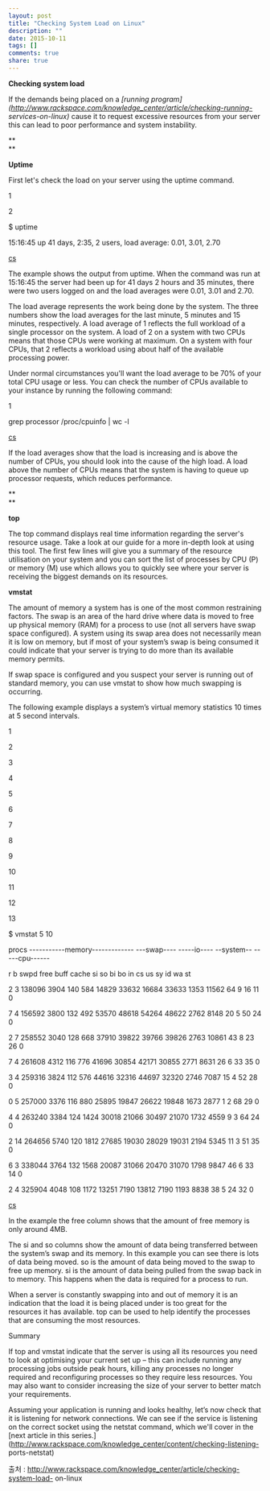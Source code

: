```yaml
---
layout: post
title: "Checking System Load on Linux"
description: ""
date: 2015-10-11
tags: []
comments: true
share: true
---
```


**Checking system load**

  

If the demands being placed on a _[running
program](http://www.rackspace.com/knowledge_center/article/checking-running-
services-on-linux)_ cause it to request excessive resources from your server
this can lead to poor performance and system instability.

**  
**

**Uptime**

  

First let's check the load on your server using the uptime command.

  

1

2

$ uptime

15:16:45 up 41 days, 2:35, 2 users, load average: 0.01, 3.01, 2.70

[cs](http://colorscripter.com/info#e)

  

The example shows the output from uptime. When the command was run at 15:16:45
the server had been up for 41 days 2 hours and 35 minutes, there were two
users logged on and the load averages were 0.01, 3.01 and 2.70.

  

The load average represents the work being done by the system. The three
numbers show the load averages for the last minute, 5 minutes and 15 minutes,
respectively. A load average of 1 reflects the full workload of a single
processor on the system. A load of 2 on a system with two CPUs means that
those CPUs were working at maximum. On a system with four CPUs, that 2
reflects a workload using about half of the available processing power.

  

Under normal circumstances you'll want the load average to be 70% of your
total CPU usage or less. You can check the number of CPUs available to your
instance by running the following command:

  

  

  

1

grep processor /proc/cpuinfo | wc -l

[cs](http://colorscripter.com/info#e)

  

If the load averages show that the load is increasing and is above the number
of CPUs, you should look into the cause of the high load. A load above the
number of CPUs means that the system is having to queue up processor requests,
which reduces performance.

**  
**

**top**

  

The top command displays real time information regarding the server's resource
usage. Take a look at our guide for a more in-depth look at using this tool.
The first few lines will give you a summary of the resource utilisation on
your system and you can sort the list of processes by CPU (P) or memory (M)
use which allows you to quickly see where your server is receiving the biggest
demands on its resources.

  

**vmstat**

  

The amount of memory a system has is one of the most common restraining
factors. The swap is an area of the hard drive where data is moved to free up
physical memory (RAM) for a process to use (not all servers have swap space
configured). A system using its swap area does not necessarily mean it is low
on memory, but if most of your system’s swap is being consumed it could
indicate that your server is trying to do more than its available memory
permits.

  

If swap space is configured and you suspect your server is running out of
standard memory, you can use vmstat to show how much swapping is occurring.

  

The following example displays a system’s virtual memory statistics 10 times
at 5 second intervals.

  

  

  

1

2

3

4

5

6

7

8

9

10

11

12

13

$ vmstat 5 10

procs -----------memory------------- ---swap---- -----io---- --system--
-----cpu------

r b swpd free buff cache si so bi bo in cs us sy id wa st

2 3 138096 3904 140 584 14829 33632 16684 33633 1353 11562 64 9 16 11 0

7 4 156592 3800 132 492 53570 48618 54264 48622 2762 8148 20 5 50 24 0

2 7 258552 3040 128 668 37910 39822 39766 39826 2763 10861 43 8 23 26 0

7 4 261608 4312 116 776 41696 30854 42171 30855 2771 8631 26 6 33 35 0

3 4 259316 3824 112 576 44616 32316 44697 32320 2746 7087 15 4 52 28 0

0 5 257000 3376 116 880 25895 19847 26622 19848 1673 2877 1 2 68 29 0

4 4 263240 3384 124 1424 30018 21066 30497 21070 1732 4559 9 3 64 24 0

2 14 264656 5740 120 1812 27685 19030 28029 19031 2194 5345 11 3 51 35 0

6 3 338044 3764 132 1568 20087 31066 20470 31070 1798 9847 46 6 33 14 0

2 4 325904 4048 108 1172 13251 7190 13812 7190 1193 8838 38 5 24 32 0

[cs](http://colorscripter.com/info#e)

  

In the example the free column shows that the amount of free memory is only
around 4MB.

  

The si and so columns show the amount of data being transferred between the
system’s swap and its memory. In this example you can see there is lots of
data being moved. so is the amount of data being moved to the swap to free up
memory. si is the amount of data being pulled from the swap back in to memory.
This happens when the data is required for a process to run.

  

When a server is constantly swapping into and out of memory it is an
indication that the load it is being placed under is too great for the
resources it has available. top can be used to help identify the processes
that are consuming the most resources.

  

Summary

  

If top and vmstat indicate that the server is using all its resources you need
to look at optimising your current set up – this can include running any
processing jobs outside peak hours, killing any processes no longer required
and reconfiguring processes so they require less resources. You may also want
to consider increasing the size of your server to better match your
requirements.

  

Assuming your application is running and looks healthy, let’s now check that
it is listening for network connections. We can see if the service is
listening on the correct socket using the netstat command, which we'll cover
in the [next article in this
series.](http://www.rackspace.com/knowledge_center/content/checking-listening-
ports-netstat)

  

출처 : http://www.rackspace.com/knowledge_center/article/checking-system-load-
on-linux

  

